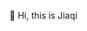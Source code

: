 👋 Hi, this is Jiaqi

<!---
jiaqili0714/jiaqili0714 is a ✨ special ✨ repository because its `README.md` (this file) appears on your GitHub profile.
You can click the Preview link to take a look at your changes.
--->
